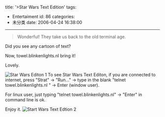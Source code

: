 title: '>Star Wars Text Edition'
tags:
  - Entertaiment
id: 86
categories:
  - 未分类
date: 2006-04-24 16:38:00
---

>Wonderful! They take us back to the old terminal age.

Did you see any cartoon of text?

Now, towel.blinkenlights.nl bring it!

Lovely.

![Star Wars Editon 1 ](http://www.samuelchen.net/blog/wp-content/uploads/2006/04/star%20wars%20text%20edtion%201.PNG)
To see Star Wars Text Editon, if you are connected to internet, press "Strat" -> "Run..." -> type in the blank "telnet towel.blinkenlights.nl " -> Enter (window user).

For linux user, just typing "telnet  towel.blinkenlights.nl" -> "Enter" in command line is ok.

Enjoy it.
![Start Wars Text Edtion 2](http://www.samuelchen.net/blog/wp-content/uploads/2006/04/star%20wars%20text%20edtion%202.PNG)